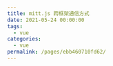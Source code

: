 ```yaml
---
title: mitt.js 跨框架通信方式
date: 2021-05-24 00:00:00
tags: 
  - vue
categories: 
  - vue
permalink: /pages/ebb460710fd62/
---
```

